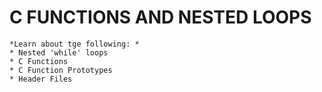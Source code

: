 # C FUNCTIONS AND NESTED LOOPS
    *Learn about tge following: *
    * Nested 'while' loops
    * C Functions
    * C Function Prototypes
    * Header Files

